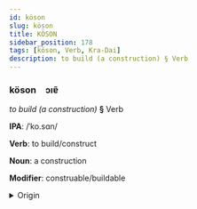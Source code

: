 ```yaml
---
id: köson
slug: köson
title: KÖSON
sidebar_position: 178
tags: [köson, Verb, Kra-Dai]
description: to build (a construction) § Verb
---
```


### köson&emsp;<span kind="abugida">ɔıɐ̃</span>

*to build (a construction)* **§** Verb

**IPA**: /ˈko.sɑn/

**Verb**: to build/construct

**Noun**: a construction

**Modifier**: construable/buildable

<details>
    <summary>Origin</summary>
    Lao ກໍ່ສ້າງ kǭ sāng <br/>
    <em>Kra-Dai Language Family</em>
</details>
